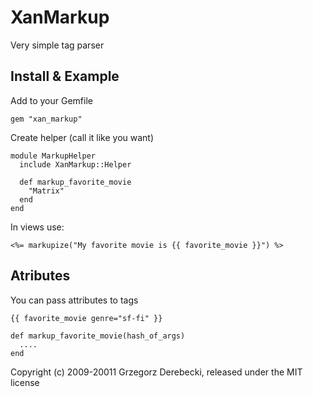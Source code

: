 # XanMarkup


Very simple tag parser

## Install & Example

Add to your Gemfile
      
    gem "xan_markup"

Create helper (call it like you want)
    
    module MarkupHelper
      include XanMarkup::Helper
      
      def markup_favorite_movie
        "Matrix"
      end
    end

In views use:

    <%= markupize("My favorite movie is {{ favorite_movie }}") %>

## Atributes

You can pass attributes to tags

    {{ favorite_movie genre="sf-fi" }}

    def markup_favorite_movie(hash_of_args)
      ....
    end

Copyright (c) 2009-20011 Grzegorz Derebecki, released under the MIT license
